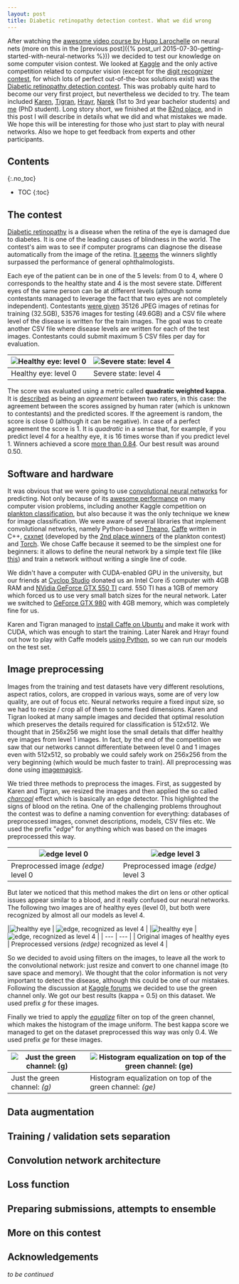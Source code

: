 ```yaml
---
layout: post
title: Diabetic retinopathy detection contest. What we did wrong
---
```


After watching the [awesome video course by Hugo Larochelle](https://www.youtube.com/playlist?list=PL6Xpj9I5qXYEcOhn7TqghAJ6NAPrNmUBH) on neural nets (more on this in the [previous post]({% post_url 2015-07-30-getting-started-with-neural-networks %})) we decided to test our knowledge on some computer vision contest. We looked at [Kaggle](https://www.kaggle.com/competitions) and the only active competition related to computer vision (except for the [digit recognizer contest](https://www.kaggle.com/c/digit-recognizer), for which lots of perfect out-of-the-box solutions exist) was the [Diabetic retinopathy detection contest](https://www.kaggle.com/c/diabetic-retinopathy-detection). This was probably quite hard to become our very first project, but nevertheless we decided to try. The team included [Karen](https://www.linkedin.com/in/mahnerak), [Tigran](https://www.linkedin.com/in/galstyantik), [Hrayr](https://github.com/Harhro94), [Narek](https://www.linkedin.com/pub/narek-hovsepyan/86/b35/380) (1st to 3rd year bachelor students) and [me](https://github.com/Hrant-Khachatrian) (PhD student). Long story short, we finished at the [82nd place](https://www.kaggle.com/c/diabetic-retinopathy-detection/leaderboard), and in this post I will describe in details what we did and what mistakes we made. We hope this will be interesting for those who just start to play with neural networks. Also we hope to get feedback from experts and other participants.

## Contents
{:.no_toc}
* TOC
{:toc}

## The contest
[Diabetic retinopathy](https://en.wikipedia.org/wiki/Diabetic_retinopathy) is a disease when the retina of the eye is damaged due to diabetes. It is one of the leading causes of blindness in the world. The contest's aim was to see if computer programs can diagnose the disease automatically from the image of the retina. [It seems](https://www.kaggle.com/c/diabetic-retinopathy-detection/forums/t/15605/human-performance-on-the-competition-data-set) the winners slightly surpassed the performance of general ophthalmologists. 

Each eye of the patient can be in one of the 5 levels: from 0 to 4, where 0 corresponds to the healthy state and 4 is the most severe state. Different eyes of the same person can be at different levels (although some contestants managed to leverage the fact that two eyes are not completely independent). Contestants [were given](https://www.kaggle.com/c/diabetic-retinopathy-detection/data) 35126 JPEG images of retinas for training (32.5GB), 53576 images for testing (49.6GB) and a CSV file where level of the disease is written for the train images. The goal was to create another CSV file where disease levels are written for each of the test images. Contestants could submit maximum 5 CSV files per day for evaluation. 

|![Healthy eye: level 0](/public/2015-08-15/eye-0.jpeg "Healthy eye: level 0") | ![Severe state: level 4](/public/2015-08-15/eye-4.jpeg "Severe state: level 4") |
| --- | --- |
| Healthy eye: level 0 | Severe state: level 4 | 

The score was evaluated using a metric called **quadratic weighted kappa**. It is [described](https://www.kaggle.com/c/diabetic-retinopathy-detection/details/evaluation) as being an _agreement_ between two raters, in this case: the agreement between the scores assigned by human rater (which is unknown to contestants) and the predicted scores. If the agreement is random, the score is close 0 (although it can be negative). In case of a perfect agreement the score is 1. It is _quadratic_ in a sense that, for example, if you predict level 4 for a healthy eye, it is 16 times worse than if you predict level 1. Winners achieved a score [more than 0.84](https://www.kaggle.com/c/diabetic-retinopathy-detection/leaderboard). Our best result was around 0.50.

## Software and hardware
It was obvious that we were going to use [convolutional neural networks](https://www.youtube.com/watch?v=rxKrCa4bg1I&index=69&list=PL6Xpj9I5qXYEcOhn7TqghAJ6NAPrNmUBH) for predicting. Not only because of its [awesome performance](https://en.wikipedia.org/wiki/Convolutional_neural_network#Applications) on many computer vision problems, including another Kaggle competition on [plankton classification](https://www.kaggle.com/c/datasciencebowl), but also because it was the only technique we knew for image classification. We were aware of several libraries that implement convolutional networks, namely Python-based [Theano](http://deeplearning.net/software/theano/), [Caffe](http://caffe.berkeleyvision.org/) written in C++, [cxxnet](https://github.com/dmlc/cxxnet) (developed by the [2nd  place winners](https://www.kaggle.com/c/datasciencebowl/forums/t/12887/brief-describe-method-and-cxxnet-v2/69545) of the plankton contest) and [Torch](https://github.com/torch/nn/). We chose Caffe because it seemed to be the simplest one for beginners: it allows to define the neural network by a simple text file (like [this](https://github.com/BVLC/caffe/blob/master/examples/mnist/lenet.prototxt)) and train a network without writing a single line of code.  

We didn't have a computer with CUDA-enabled GPU in the university, but our friends at [Cyclop Studio](http://cyclopstudio.com/) donated us an Intel Core i5 computer with 4GB RAM and [NVidia GeForce GTX 550 TI](http://www.geforce.com/hardware/desktop-gpus/geforce-gtx-550ti/specifications) card. 550 TI has a 1GB of memory which forced us to use very small batch sizes for the neural network. Later we switched to [GeForce GTX 980](http://www.geforce.com/hardware/desktop-gpus/geforce-gtx-980/specifications) with 4GB memory, which was completely fine for us.

Karen and Tigran managed to [install Caffe on Ubuntu](http://caffe.berkeleyvision.org/install_apt.html) and make it work with CUDA, which was enough to start the training. Later Narek and Hrayr found out how to play with Caffe models [using Python](https://github.com/BVLC/caffe/tree/master/python/caffe), so we can run our models on the test set.

## Image preprocessing
Images from the training and test datasets have very different resolutions, aspect ratios, colors, are cropped in various ways, some are of very low quality, are out of focus etc. Neural networks require a fixed input size, so we had to resize / crop all of them to some fixed dimensions. Karen and Tigran looked at many sample images and decided that optimal resolution which preserves the details required for classification is 512x512. We thought that in 256x256 we might lose the small details that differ healthy eye images from level 1 images. In fact, by the end of the competition we saw that our networks cannot differentiate between level 0 and 1 images even with 512x512, so probably we could safely work on 256x256 from the very beginning (which would be much faster to train). All preprocessing was done using [imagemagick](http://www.imagemagick.org/).

We tried three methods to preprocess the images. First, as suggested by Karen and Tigran, we resized the images and then applied the so called _[charcoal](http://www.imagemagick.org/Usage/transform/#charcoal)_ effect which is basically an edge detector. This highlighted the signs of blood on the retina. One of the challenging problems throughout the contest was to define a naming convention for everything: databases of preprocessed images, convnet descriptions, models, CSV files etc. We used the prefix "_edge_" for anything which was based on the images preprocessed this way. 

|![_edge_ level 0](/public/2015-08-15/eye-edge-0.jpg "_edge_ level 0") | ![_edge_ level 3](/public/2015-08-15/eye-edge-3.jpg "_edge_ level 3") |
| --- | --- |
| Preprocessed image _(edge)_ level 0 | Preprocessed image _(edge)_ level 3 | 

But later we noticed that this method makes the dirt on lens or other optical issues appear similar to a blood, and it really confused our neural networks. The following two images are of healthy eyes (level 0), but both were recognized by almost all our models as level 4.

|![healthy eye](/public/2015-08-15/orig-35297_left-0.jpeg "healthy eye") | ![_edge_, recognized as level 4](/public/2015-08-15/edge-35297_left-0.jpeg "_edge_, recognized as level 4") |
|![healthy eye](/public/2015-08-15/orig-44330_left-0.jpeg "healthy eye") | ![_edge_, recognized as level 4](/public/2015-08-15/edge-44330_left-0.jpeg "_edge_, recognized as level 4") |
| --- | --- |
| Original images of healthy eyes | Preprocessed versions _(edge)_ recognized as level 4 |

So we decided to avoid using filters on the images, to leave all the work to the convolutional network: just resize and convert to one channel image (to save space and memory). We thought that the color information is not very important to detect the disease, although this could be one of our mistakes. Following the discussion at [Kaggle forums](https://www.kaggle.com/c/diabetic-retinopathy-detection/forums/t/13147/rgb-or-grayscale/69138) we decided to use the green channel only. We got our best results (kappa = 0.5) on this dataset. We used prefix _g_ for these images.

Finally we tried to apply the [_equalize_](http://www.imagemagick.org/Usage/color_mods/#equalize) filter on top of the green channel, which makes the histogram of the image uniform. The best kappa score we managed to get on the dataset preprocessed this way was only 0.4. We used prefix _ge_ for these images.
 
|![Just the green channel: _(g)_](/public/2015-08-15/g-99_left-3.jpeg "Just the green channel: _(g)_") | ![Histogram equalization on top of the green channel: _(ge)_](/public/2015-08-15/ge-99_left-3.jpeg "Histogram equalization on top of the green channel: _(ge)_") |
| --- | --- |
| Just the green channel: _(g)_ | Histogram equalization on top of the green channel: _(ge)_ |
 

## Data augmentation

## Training / validation sets separation
 
## Convolution network architecture

## Loss function

## Preparing submissions, attempts to ensemble

## More on this contest

## Acknowledgements

_to be continued_